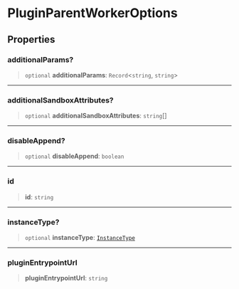 # PluginParentWorkerOptions

## Properties

### additionalParams?

> `optional` **additionalParams**: `Record`\<`string`, `string`\>

***

### additionalSandboxAttributes?

> `optional` **additionalSandboxAttributes**: `string`[]

***

### disableAppend?

> `optional` **disableAppend**: `boolean`

***

### id

> **id**: `string`

***

### instanceType?

> `optional` **instanceType**: [`InstanceType`](../../frame-worker/type-aliases/InstanceType.md)

***

### pluginEntrypointUrl

> **pluginEntrypointUrl**: `string`
